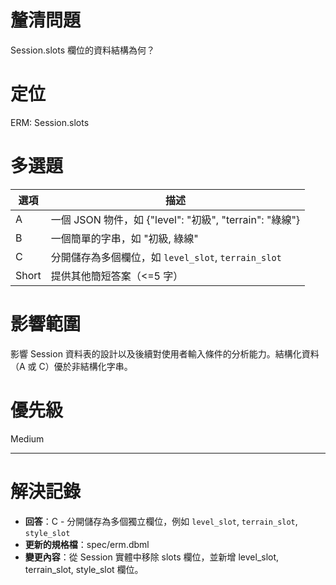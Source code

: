 # 釐清問題

Session.slots 欄位的資料結構為何？

# 定位

ERM: Session.slots

# 多選題

| 選項 | 描述 |
|---|---|
| A | 一個 JSON 物件，如 {"level": "初級", "terrain": "綠線"} |
| B | 一個簡單的字串，如 "初級, 綠線" |
| C | 分開儲存為多個欄位，如 `level_slot`, `terrain_slot` |
| Short | 提供其他簡短答案（<=5 字）|

# 影響範圍

影響 Session 資料表的設計以及後續對使用者輸入條件的分析能力。結構化資料（A 或 C）優於非結構化字串。

# 優先級

Medium

---
# 解決記錄

- **回答**：C - 分開儲存為多個獨立欄位，例如 `level_slot`, `terrain_slot`, `style_slot`
- **更新的規格檔**：spec/erm.dbml
- **變更內容**：從 Session 實體中移除 slots 欄位，並新增 level_slot, terrain_slot, style_slot 欄位。